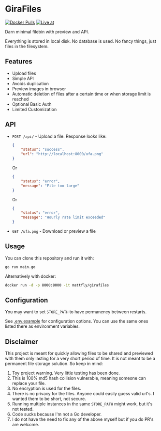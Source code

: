 # GiraFiles
[![Docker Pulls](https://img.shields.io/docker/pulls/mattfly/girafiles.svg)](https://hub.docker.com/repository/docker/mattfly/girafiles/general)
[![Live at](https://img.shields.io/badge/Demo%20at-filebin.cloud.mattf.one-007ACC)](https://filebin.cloud.mattf.one/)

Darn minimal filebin with preview and API.

Everything is stored in local disk. No database is used. No fancy things, just files in the filesystem.

## Features
- Upload files
- Simple API
- Avoids duplication
- Preview images in browser
- Automatic deletion of files after a certain time or when storage limit is reached
- Optional Basic Auth
- Limited Customization

## API
- `POST /api/` - Upload a file. Response looks like:
    ```json
    {
        "status": "success",
        "url": "http://localhost:8000/ufa.png"
    }
    ```
    Or
    ```json
    {
        "status": "error",
        "message": "File too large"
    }
    ```
    Or
    ```json
    {
        "status": "error",
        "message": "Hourly rate limit exceeded"
    }
    ```
- `GET /ufa.png` - Download or preview a file

## Usage
You can clone this repository and run it with:
```bash
go run main.go
```

Alternatively with docker:
```bash
docker run -d -p 8000:8000 -it mattfly/girafiles
```

## Configuration
You may want to set `STORE_PATH` to have permanency between restarts.

See [.env.example](.env.example) for configuration options. You can use the same ones listed there
as environment variables.


## Disclaimer
This project is meant for quickly allowing files to be shared and previewed with them only lasting for
a very short period of time. It is not meant to be a permanent file storage solution. So keep in mind:

1. Toy project warning. Very little testing has been done.
2. This is 100% md5 hash collision vulnerable, meaning someone can replace your file.
3. No encryption is used for the files.
4. There is no privacy for the files. Anyone could easily guess valid url's. I wanted them to be short, not secure.
5. Running multiple instances in the same `STORE_PATH` might work, but it's not tested.
6. Code sucks because I'm not a Go developer.
7. I do not have the need to fix any of the above myself but if you do PR's are welcome.
